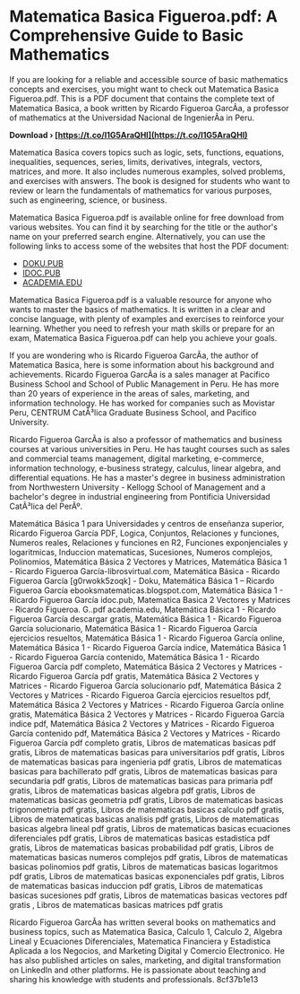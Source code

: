 
 
# Matematica Basica Figueroa.pdf: A Comprehensive Guide to Basic Mathematics
 
If you are looking for a reliable and accessible source of basic mathematics concepts and exercises, you might want to check out Matematica Basica Figueroa.pdf. This is a PDF document that contains the complete text of Matematica Basica, a book written by Ricardo Figueroa GarcÃ­a, a professor of mathematics at the Universidad Nacional de IngenierÃ­a in Peru.
 
**Download › [https://t.co/l1G5AraQHI](https://t.co/l1G5AraQHI)**


 
Matematica Basica covers topics such as logic, sets, functions, equations, inequalities, sequences, series, limits, derivatives, integrals, vectors, matrices, and more. It also includes numerous examples, solved problems, and exercises with answers. The book is designed for students who want to review or learn the fundamentals of mathematics for various purposes, such as engineering, science, or business.
 
Matematica Basica Figueroa.pdf is available online for free download from various websites. You can find it by searching for the title or the author's name on your preferred search engine. Alternatively, you can use the following links to access some of the websites that host the PDF document:
 
- [DOKU.PUB](https://doku.pub/documents/matematica-basica-ricardo-figueroa-garcia-g0rwokk5zoqk)
- [IDOC.PUB](https://idoc.pub/download/matematica-basica-1-ricardo-figueroa-garcia-librosvirtualcom-9n0krrvx034v)
- [ACADEMIA.EDU](https://www.academia.edu/33556730/Matematica_Basica_2_Vectores_y_Matrices_Ricardo_Figueroa_G_pdf)

Matematica Basica Figueroa.pdf is a valuable resource for anyone who wants to master the basics of mathematics. It is written in a clear and concise language, with plenty of examples and exercises to reinforce your learning. Whether you need to refresh your math skills or prepare for an exam, Matematica Basica Figueroa.pdf can help you achieve your goals.
  
If you are wondering who is Ricardo Figueroa GarcÃ­a, the author of Matematica Basica, here is some information about his background and achievements. Ricardo Figueroa GarcÃ­a is a sales manager at Pacifico Business School and School of Public Management in Peru. He has more than 20 years of experience in the areas of sales, marketing, and information technology. He has worked for companies such as Movistar Peru, CENTRUM CatÃ³lica Graduate Business School, and Pacifico University.
 
Ricardo Figueroa GarcÃ­a is also a professor of mathematics and business courses at various universities in Peru. He has taught courses such as sales and commercial teams management, digital marketing, e-commerce, information technology, e-business strategy, calculus, linear algebra, and differential equations. He has a master's degree in business administration from Northwestern University - Kellogg School of Management and a bachelor's degree in industrial engineering from Pontificia Universidad CatÃ³lica del PerÃº.
 
Matemática Básica 1 para Universidades y centros de enseñanza superior,  Ricardo Figueroa García PDF,  Logica, Conjuntos, Relaciones y funciones,  Numeros reales, Relaciones y funciones en R2,  Funciones exponjenciales y logaritmicas,  Induccion matematicas, Sucesiones,  Numeros complejos, Polinomios,  Matemática Básica 2 Vectores y Matrices,  Matemática Básica 1 - Ricardo Figueroa García-librosvirtual.com,  Matemática Básica - Ricardo Figueroa García [g0rwokk5zoqk] - Doku,  Matemática Básica 1 – Ricardo Figueroa García ebooksmatematicas.blogspot.com,  Matemática Básica 1 - Ricardo Figueroa García idoc.pub,  Matematica Basica 2 Vectores y Matrices - Ricardo Figueroa. G..pdf academia.edu,  Matemática Básica 1 - Ricardo Figueroa García descargar gratis,  Matemática Básica 1 - Ricardo Figueroa García solucionario,  Matemática Básica 1 - Ricardo Figueroa García ejercicios resueltos,  Matemática Básica 1 - Ricardo Figueroa García online,  Matemática Básica 1 - Ricardo Figueroa García indice,  Matemática Básica 1 - Ricardo Figueroa García contenido,  Matemática Básica 1 - Ricardo Figueroa García pdf completo,  Matemática Básica 2 Vectores y Matrices - Ricardo Figueroa García pdf gratis,  Matemática Básica 2 Vectores y Matrices - Ricardo Figueroa García solucionario pdf,  Matemática Básica 2 Vectores y Matrices - Ricardo Figueroa García ejercicios resueltos pdf,  Matemática Básica 2 Vectores y Matrices - Ricardo Figueroa García online gratis,  Matemática Básica 2 Vectores y Matrices - Ricardo Figueroa García indice pdf,  Matemática Básica 2 Vectores y Matrices - Ricardo Figueroa García contenido pdf,  Matemática Básica 2 Vectores y Matrices - Ricardo Figueroa García pdf completo gratis,  Libros de matematicas basicas pdf gratis,  Libros de matematicas basicas para universitarios pdf gratis,  Libros de matematicas basicas para ingenieria pdf gratis,  Libros de matematicas basicas para bachillerato pdf gratis,  Libros de matematicas basicas para secundaria pdf gratis,  Libros de matematicas basicas para primaria pdf gratis,  Libros de matematicas basicas algebra pdf gratis,  Libros de matematicas basicas geometria pdf gratis,  Libros de matematicas basicas trigonometria pdf gratis,  Libros de matematicas basicas calculo pdf gratis,  Libros de matematicas basicas analisis pdf gratis,  Libros de matematicas basicas algebra lineal pdf gratis,  Libros de matematicas basicas ecuaciones diferenciales pdf gratis,  Libros de matematicas basicas estadistica pdf gratis,  Libros de matematicas basicas probabilidad pdf gratis,  Libros de matematicas basicas numeros complejos pdf gratis,  Libros de matematicas basicas polinomios pdf gratis,  Libros de matematicas basicas logaritmos pdf gratis,  Libros de matematicas basicas exponenciales pdf gratis,  Libros de matematicas basicas induccion pdf gratis,  Libros de matematicas basicas sucesiones pdf gratis,  Libros de matematicas basicas vectores pdf gratis ,  Libros de matematicas basicas matrices pdf gratis
 
Ricardo Figueroa GarcÃ­a has written several books on mathematics and business topics, such as Matematica Basica, Calculo 1, Calculo 2, Algebra Lineal y Ecuaciones Diferenciales, Matematica Financiera y Estadistica Aplicada a los Negocios, and Marketing Digital y Comercio Electronico. He has also published articles on sales, marketing, and digital transformation on LinkedIn and other platforms. He is passionate about teaching and sharing his knowledge with students and professionals.
 8cf37b1e13
 
